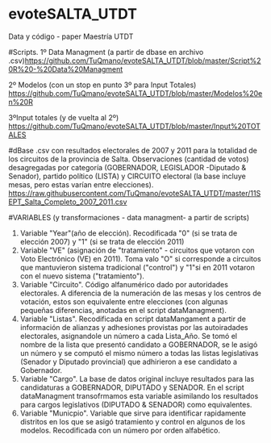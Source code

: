 # evoteSALTA_UTDT
Data y código - paper Maestría UTDT

#Scripts. 
1º Data Managment (a partir de dbase en archivo .csv)https://github.com/TuQmano/evoteSALTA_UTDT/blob/master/Script%20R%20-%20Data%20Managment

2º Modelos (con un stop en punto 3º para Input Totales) https://github.com/TuQmano/evoteSALTA_UTDT/blob/master/Modelos%20en%20R

3ºInput totales (y de vuelta al 2º) https://github.com/TuQmano/evoteSALTA_UTDT/blob/master/Input%20TOTALES

#dBase
.csv con resultados electorales de 2007 y 2011 para la totalidad de los circuitos de la provincia de Salta. 
Observaciones (cantidad de votos) desagregadas por categoría (GOBERNADOR, LEGISLADOR -Diputado & Senador), partido político (LISTA) y CIRCUITO electoral (la base incluye mesas, pero estas varían entre elecciones).
https://raw.githubusercontent.com/TuQmano/evoteSALTA_UTDT/master/11SEPT_Salta_Completo_2007_2011.csv

#VARIABLES (y transformaciones - data managment- a partir de scripts)
1) Variable "Year"(año de elección). Recodificada "0" (si se trata de elección 2007) y "1" (si se trata de elección 2011)
2) Variable "VE" (asignación de "tratamiento" - circuitos que votaron con Voto Electrónico (VE) en 2011). Toma valo "O" si corresponde a circuitos que mantuvieron sistema tradicional ("control") y "1"si en 2011 votaron con el nuevo sistema ("tratamiento"). 
3) Variable "Circuito". Código alfanumérico dado por autoridades electorales. A diferencia de la numeración de las mesas y los centros de votación, estos son equivalente entre elecciones (con algunas pequeñas diferencias, anotadas en el script dataManagment).
4) Variable "Listas". Recodificada en script dataMangament a partir de información de alianzas y adhesiones provistas por las autoiradades electorales, asignandole un número a cada Lista_Año. Se tomó el nombre de la lista que presentó candidato a GOBERNADOR, se le asigó un número y se computó el mismo número a todas las listas legislativas (Senador y Diputado provincial) que adhirieron a ese candidato a Gobernador. 
5) Variable "Cargo". La base de datos original incluye resultados para las candidaturas a GOBERNADOR, DIPUTADO y SENADOR. En el script dataManagment transofrmamos esta variable asimilando los resultados para cargos legislativos (DIPUTADO & SENADOR) como equivalentes. 
6) Variable "Municpio". Variable que sirve para identificar rapidamente distritos en los que se asigó tratamiento y control en algunos de los modelos. Recodificada con un número por orden alfabético. 
